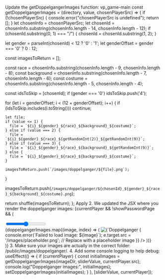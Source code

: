 Update the getDoppelgangerImages function:
vp_game-main
const getDoppelgangerImages = (directory, value, chosenPlayerSrc) => {
  if (!chosenPlayerSrc) {
    console.error("chosenPlayerSrc is undefined");
    return [];
  }
  let chosenInfo = chosenPlayerSrc;
  let chosenId = chosenInfo.substring(chosenInfo.length - 14, chosenInfo.length - 12);
  if (chosenId.substring(0, 1) === "/") {
    chosenId = chosenId.substring(1, 2);
  }

  let gender = parseInt(chosenId) < 12 ? '0' : '1';
  let genderOffset = gender === '0' ? 0 : 12;

  const imagesToReturn = [];

  const race = chosenInfo.substring(chosenInfo.length - 9, chosenInfo.length - 8);
  const background = chosenInfo.substring(chosenInfo.length - 7, chosenInfo.length - 6);
  const costume = chosenInfo.substring(chosenInfo.length - 5, chosenInfo.length - 4);

  const idsToSkip = [chosenId];
  if (gender === '0') idsToSkip.push('4');

  for (let i = genderOffset; i < (12 + genderOffset); i++) {
    if (idsToSkip.includes(i.toString())) continue;

    let file;
    if (value <= 1) {
      file = `${i}_${gender}_${race}_${background}_${costume}`;
    } else if (value === 2) {
      file = `${i}_${gender}_${race}_${getRandomInt(2)}_${getRandomInt(9)}`;
    } else if (value === 3) {
      file = `${i}_${gender}_${race}_${background}_${getRandomInt(9)}`;
    } else {
      file = `${i}_${gender}_${race}_${background}_${costume}`;
    }

    imagesToReturn.push(`/images/doppelganger/${file}.png`);
  }

  imagesToReturn.push(`/images/doppelganger/${chosenId}_${gender}_${race}_${background}_${costume}.png`);

  return shuffle(imagesToReturn);
};
Apply
2.
We updated the JSX where you render the doppelganger images:
{currentPlayer && !showPasswordPage && (
  <div className="doppelganger-section">
    <input
      type="range"
      min="0"
      max="4"
      value={sliderValue}
      onChange={handleSliderChange}
      className="slider"
    />
    <div className="doppelganger-images">
      {doppelgangerImages.map((image, index) => (
        <img 
          key={index} 
          src={image} 
          alt={`Doppelganger ${index + 1}`} 
          onError={(e) => {
            console.error(`Failed to load image: ${image}`);
            e.target.src = '/images/placeholder.png'; // Replace with a placeholder image
          }}
        />
      ))}
    </div>
  </div>
)}
3.
Make sure your images are actually in the correct folder: /public/images/doppelganger/.
4.
Add some console logging to help debug:
useEffect(() => {
  if (currentPlayer) {
    const initialImages = getDoppelgangerImages(imageDir, sliderValue, currentPlayer.src);
    console.log("Doppelganger images:", initialImages);
    setDoppelgangerImages(initialImages);
  }
}, [sliderValue, currentPlayer]);
